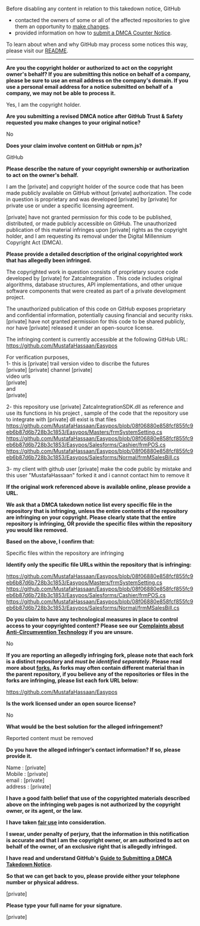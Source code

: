 Before disabling any content in relation to this takedown notice, GitHub
- contacted the owners of some or all of the affected repositories to give them an opportunity to [make changes](https://docs.github.com/en/github/site-policy/dmca-takedown-policy#a-how-does-this-actually-work).
- provided information on how to [submit a DMCA Counter Notice](https://docs.github.com/en/articles/guide-to-submitting-a-dmca-counter-notice).

To learn about when and why GitHub may process some notices this way, please visit our [README](https://github.com/github/dmca/blob/master/README.md#anatomy-of-a-takedown-notice).

---

**Are you the copyright holder or authorized to act on the copyright owner's behalf? If you are submitting this notice on behalf of a company, please be sure to use an email address on the company's domain. If you use a personal email address for a notice submitted on behalf of a company, we may not be able to process it.**

Yes, I am the copyright holder.

**Are you submitting a revised DMCA notice after GitHub Trust & Safety requested you make changes to your original notice?**

No

**Does your claim involve content on GitHub or npm.js?**

GitHub

**Please describe the nature of your copyright ownership or authorization to act on the owner's behalf.**

I am the [private] and copyright holder of the source code that has been made publicly available on GitHub without [private] authorization. The code in question is proprietary and was developed [private] by [private] for private use or under a specific licensing agreement.

[private] have not granted permission for this code to be published, distributed, or made publicly accessible on GitHub. The unauthorized publication of this material infringes upon [private] rights as the copyright holder, and I am requesting its removal under the Digital Millennium Copyright Act (DMCA).

**Please provide a detailed description of the original copyrighted work that has allegedly been infringed.**

The copyrighted work in question consists of proprietary source code developed by [private] for ZatcaIntegration
. This code includes original algorithms, database structures, API implementations, and other unique software components that were created as part of a private development project.

The unauthorized publication of this code on GitHub exposes proprietary and confidential information, potentially causing financial and security risks. [private] have not granted permission for this code to be shared publicly, nor have [private] released it under an open-source license.

The infringing content is currently accessible at the following GitHub URL: https://github.com/MustafaHassaan/Easypos

For verification purposes,  
1- this is [private] trail version video to discribe the futures  
[private] [private] channel [private]  
video urls  
[private]  
and  
[private]

2- this repository use [private] ZatcaIntegrationSDK.dll as reference and use its functions in his project , sample of the code that the repository use to integrate with [private] dll exist is that files  
https://github.com/MustafaHassaan/Easypos/blob/08f06880e858fcf855fc9eb6b87d6b728b3c1853/Easypos/Masters/frmSystemSetting.cs  
https://github.com/MustafaHassaan/Easypos/blob/08f06880e858fcf855fc9eb6b87d6b728b3c1853/Easypos/Salesforms/Cashier/frmPOS.cs  
https://github.com/MustafaHassaan/Easypos/blob/08f06880e858fcf855fc9eb6b87d6b728b3c1853/Easypos/Salesforms/Normal/frmMSalesBill.cs  

3- my client with github user [private] make the code public by mistake and this user "MustafaHassaan" forked it and i cannot contact him to remove it

**If the original work referenced above is available online, please provide a URL.**

**We ask that a DMCA takedown notice list every specific file in the repository that is infringing, unless the entire contents of the repository are infringing on your copyright. Please clearly state that the entire repository is infringing, OR provide the specific files within the repository you would like removed.**

**Based on the above, I confirm that:**

Specific files within the repository are infringing

**Identify only the specific file URLs within the repository that is infringing:**

https://github.com/MustafaHassaan/Easypos/blob/08f06880e858fcf855fc9eb6b87d6b728b3c1853/Easypos/Masters/frmSystemSetting.cs  
https://github.com/MustafaHassaan/Easypos/blob/08f06880e858fcf855fc9eb6b87d6b728b3c1853/Easypos/Salesforms/Cashier/frmPOS.cs  
https://github.com/MustafaHassaan/Easypos/blob/08f06880e858fcf855fc9eb6b87d6b728b3c1853/Easypos/Salesforms/Normal/frmMSalesBill.cs

**Do you claim to have any technological measures in place to control access to your copyrighted content? Please see our <a href="https://docs.github.com/articles/guide-to-submitting-a-dmca-takedown-notice#complaints-about-anti-circumvention-technology">Complaints about Anti-Circumvention Technology</a> if you are unsure.**

No

**If you are reporting an allegedly infringing fork, please note that each fork is a distinct repository and <i>must be identified separately</i>. Please read more about <a href="https://docs.github.com/articles/dmca-takedown-policy#b-what-about-forks-or-whats-a-fork">forks.</a> As forks may often contain different material than in the parent repository, if you believe any of the repositories or files in the forks are infringing, please list each fork URL below:**

https://github.com/MustafaHassaan/Easypos

**Is the work licensed under an open source license?**

No

**What would be the best solution for the alleged infringement?**

Reported content must be removed

**Do you have the alleged infringer’s contact information? If so, please provide it.**

Name : [private]  
Mobile : [private]  
email : [private]  
address : [private]  

**I have a good faith belief that use of the copyrighted materials described above on the infringing web pages is not authorized by the copyright owner, or its agent, or the law.**

**I have taken <a href="https://www.lumendatabase.org/topics/22">fair use</a> into consideration.**

**I swear, under penalty of perjury, that the information in this notification is accurate and that I am the copyright owner, or am authorized to act on behalf of the owner, of an exclusive right that is allegedly infringed.**

**I have read and understand GitHub's <a href="https://docs.github.com/articles/guide-to-submitting-a-dmca-takedown-notice/">Guide to Submitting a DMCA Takedown Notice</a>.**

**So that we can get back to you, please provide either your telephone number or physical address.**

[private]

**Please type your full name for your signature.**

[private]

